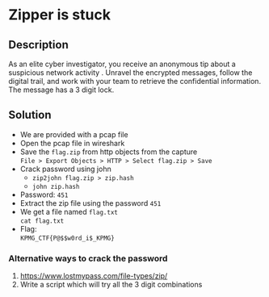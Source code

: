 # Zipper is stuck

## Description
As an elite cyber investigator, you receive an anonymous tip about a suspicious network activity . Unravel the encrypted messages, follow the digital trail, and work with your team to retrieve the confidential information. The message has a 3 digit lock.

## Solution
* We are provided with a pcap file
* Open the pcap file in wireshark
* Save the `flag.zip` from http objects from the capture  
```File > Export Objects > HTTP > Select flag.zip > Save```
* Crack password using john
	* `zip2john flag.zip > zip.hash`
	* `john zip.hash`
* Password: `451`
* Extract the zip file using the password `451`
* We get a file named `flag.txt`  
`cat flag.txt`
* Flag:   
`KPMG_CTF{P@$$w0rd_i$_KPMG}`


### Alternative ways to crack the password
1. https://www.lostmypass.com/file-types/zip/
2. Write a script which will try all the 3 digit combinations

